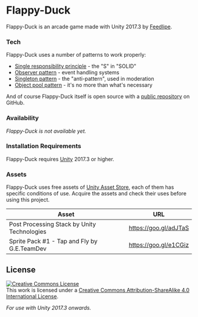 # Flappy-Duck

Flappy-Duck is an arcade game made with Unity 2017.3 by [Feedlipe](https://twitter.com/Feedlipe).

[//]: # (# Features)
[//]: # (- Game Feature 1)
[//]: # (- Game Feature 2)
[//]: # (- Game Feature 3)
[//]: # (- Game Feature 4)

[//]: # (You can also:)
[//]: # (- Game specific mechanic 1)
[//]: # (- Game specific mechanic 2)
[//]: # (- Game specific mechanic 3)

### Tech

Flappy-Duck uses a number of patterns to work properly:

* [Single responsibility principle] - the "S" in "SOLID"
* [Observer pattern] - event handling systems
* [Singleton pattern] - the "anti-pattern", used in moderation
* [Object pool pattern] - it's no more than what's necessary

And of course Flappy-Duck itself is open source with a [public repository](https://github.com/feedlipe/Flappy-Duck) on GitHub.

### Availability

*Flappy-Duck is not available yet.*

[//]: # (**Web Version:**)

[//]: # (**Windows:**)

[//]: # (**macOS:**)

[//]: # (**Linux:**)

### Installation Requirements

Flappy-Duck requires [Unity](https://store.unity.com/) 2017.3 or higher.

### Assets

Flappy-Duck uses free assets of [Unity Asset Store](https://assetstore.unity.com/), each of them has specific conditions of use. Acquire the assets and check their uses before using this project.

| Asset | URL |
| ------ | ------ |
| Post Processing Stack by Unity Technologies | <https://goo.gl/adJTaS> |
| Sprite Pack #1 - Tap and Fly by G.E.TeamDev | <https://goo.gl/e1CGiz> |

[//]: # (### Todos)
[//]: # (- Make mobile ready)

License
----

<a rel="license" href="http://creativecommons.org/licenses/by-sa/4.0/"><img alt="Creative Commons License" style="border-width:0" src="https://i.creativecommons.org/l/by-sa/4.0/88x31.png" /></a><br />This work is licensed under a <a rel="license" href="http://creativecommons.org/licenses/by-sa/4.0/">Creative Commons Attribution-ShareAlike 4.0 International License</a>.


*For use with Unity 2017.3 onwards.*

	
[Single responsibility principle]: <https://en.wikipedia.org/wiki/Single_responsibility_principle> 
[Observer pattern]: <https://en.wikipedia.org/wiki/Observer_pattern>
[Singleton pattern]: <https://en.wikipedia.org/wiki/Singleton_pattern>
[Object pool pattern]: <https://en.wikipedia.org/wiki/Object_pool_pattern>
[public repository]: <https://github.com/feedlipe/Flappy-Duck>
[Unity]: <https://store.unity.com/>
[Feedlipe]: <https://twitter.com/Feedlipe>
[git-repo-url]: <https://github.com/feedlipe/Flappy-Duck.git>
[Unity Asset Store]: <https://assetstore.unity.com/>